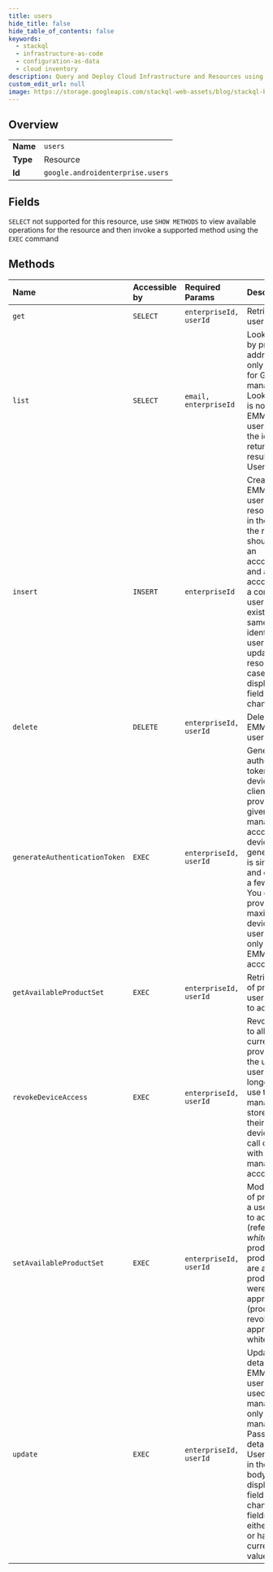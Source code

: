 ```yaml
---
title: users
hide_title: false
hide_table_of_contents: false
keywords:
  - stackql
  - infrastructure-as-code
  - configuration-as-data
  - cloud inventory
description: Query and Deploy Cloud Infrastructure and Resources using SQL
custom_edit_url: null
image: https://storage.googleapis.com/stackql-web-assets/blog/stackql-blog-post-featured-image.png
---
```

  
    

## Overview
<table><tbody>
<tr><td><b>Name</b></td><td><code>users</code></td></tr>
<tr><td><b>Type</b></td><td>Resource</td></tr>
<tr><td><b>Id</b></td><td><code>google.androidenterprise.users</code></td></tr>
</tbody></table>

## Fields
`SELECT` not supported for this resource, use `SHOW METHODS` to view available operations for the resource and then invoke a supported method using the `EXEC` command  
## Methods
| Name | Accessible by | Required Params | Description |
|:-----|:--------------|:----------------|:------------|
| `get` | `SELECT` | `enterpriseId, userId` | Retrieves a user's details. |
| `list` | `SELECT` | `email, enterpriseId` | Looks up a user by primary email address. This is only supported for Google-managed users. Lookup of the id is not needed for EMM-managed users because the id is already returned in the result of the Users.insert call. |
| `insert` | `INSERT` | `enterpriseId` | Creates a new EMM-managed user. The Users resource passed in the body of the request should include an accountIdentifier and an accountType. If a corresponding user already exists with the same account identifier, the user will be updated with the resource. In this case only the displayName field can be changed. |
| `delete` | `DELETE` | `enterpriseId, userId` | Deleted an EMM-managed user. |
| `generateAuthenticationToken` | `EXEC` | `enterpriseId, userId` | Generates an authentication token which the device policy client can use to provision the given EMM-managed user account on a device. The generated token is single-use and expires after a few minutes. You can provision a maximum of 10 devices per user. This call only works with EMM-managed accounts. |
| `getAvailableProductSet` | `EXEC` | `enterpriseId, userId` | Retrieves the set of products a user is entitled to access. |
| `revokeDeviceAccess` | `EXEC` | `enterpriseId, userId` | Revokes access to all devices currently provisioned to the user. The user will no longer be able to use the managed Play store on any of their managed devices. This call only works with EMM-managed accounts. |
| `setAvailableProductSet` | `EXEC` | `enterpriseId, userId` | Modifies the set of products that a user is entitled to access (referred to as *whitelisted* products). Only products that are approved or products that were previously approved (products with revoked approval) can be whitelisted. |
| `update` | `EXEC` | `enterpriseId, userId` | Updates the details of an EMM-managed user. Can be used with EMM-managed users only (not Google managed users). Pass the new details in the Users resource in the request body. Only the displayName field can be changed. Other fields must either be unset or have the currently active value. |
